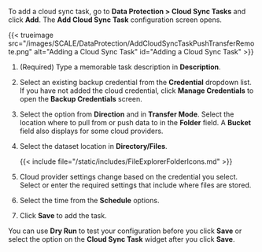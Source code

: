 &NewLine;

To add a cloud sync task, go to **Data Protection > Cloud Sync Tasks** and click **Add**. The **Add Cloud Sync Task** configuration screen opens.

{{< trueimage src="/images/SCALE/DataProtection/AddCloudSyncTaskPushTransferRemote.png" alt="Adding a Cloud Sync Task" id="Adding a Cloud Sync Task" >}}

1. (Required) Type a memorable task description in **Description**.

2. Select an existing backup credential from the **Credential** dropdown list.
   If you have not added the cloud credential, click **Manage Credentials** to open the **Backup Credentials** screen.

3. Select the option from **Direction** and in **Transfer Mode**.
   Select the location where to pull from or push data to in the **Folder** field. A **Bucket** field also displays for some cloud providers.

4. Select the dataset location in **Directory/Files**.

   {{< include file="/static/includes/FileExplorerFolderIcons.md" >}}

5. Cloud provider settings change based on the credential you select. Select or enter the required settings that include where files are stored.

6. Select the time from the **Schedule** options.

7. Click **Save** to add the task.

You can use **Dry Run** to test your configuration before you click **Save** or select the option on the **Cloud Sync Task** widget after you click **Save**.
